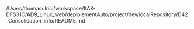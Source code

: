 /Users/thomasulrici/workspace/ItAK-DFS31C/AD9_Linux_web/deploiementAuto/project/dev/localRepository/D42_Consolidation_info/README.md